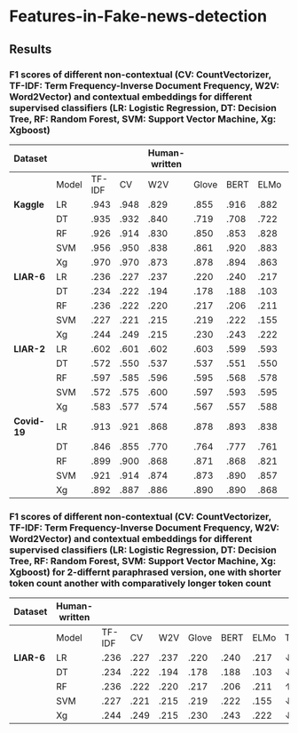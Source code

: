 # Features-in-Fake-news-detection


## Results
### F1 scores of different non-contextual (CV: CountVectorizer, TF-IDF: Term Frequency-Inverse Document Frequency, W2V: Word2Vector) and contextual embeddings for different supervised classifiers (LR: Logistic Regression, DT: Decision Tree, RF: Random Forest, SVM: Support Vector Machine, Xg: Xgboost)

|Dataset   |       |         |      |**Human-written**|   |   |    |   |   |Paraphrased|   |   |                              |
|----------|-------|--------|-------|-------|-------|-------|-------|----------|--------|--------|----------|--------|--------|
|   | Model | TF-IDF | CV    | W2V   | Glove | BERT  | ELMo  | TF-IDF  | CV    | W2V   | Glove  | BERT  | ELMo  |
| **Kaggle** | LR    | .943   | .948  | .829  | .855  | .916  | .882  | ↓3.60%    | ↓3.42%  | ↓1.71%  | ↓1.92%    | ↓5.46%  | ↓2.75%  |
|          | DT    | .935   | .932  | .840  | .719  | .708  | .722  | ↓12.1%    | ↓11.9%  | ↓16.1%  | ↓4.69%    | ↓3.50%  | ↓3.27%  |
|          | RF    | .926   | .914  | .830  | .850  | .853  | .828  | ↓4.08%    | ↓2.36%  | ↓2.51%  | ↓4.47%    | ↓4.39%  | ↓1.17%  |
|          | SVM   | .956   | .950  | .838  | .861  | .920  | .883  | ↓3.50%    | ↓4.36%  | ↓0.98%  | ↓3.99%    | ↓5.90%  | ↓3.15%  |
|          | Xg    | .970   | .970  | .873  | .878  | .894  | .863  | ↓7.02%    | ↓6.45%  | ↓3.08%  | ↓3.92%    | ↓5.21%  | ↓1.69%  |
| **LIAR-6** | LR  | .236 |.227 |.237 |.220 |.240 |.217 |↓0.47% |↓0.35% |↑4.37% |↓0.08% |↓1.13% |↑2.85%|
|          | DT    | .234 |.222 |.194 |.178 |.188 |.103 |↓0.64% |↓1.00% |↓1.85% |↑1.17% |↓0.07% |↑3.19%|
|          | RF    | .236 |.222 |.220 |.217 |.206 |.211 |↑0.39% |↑1.98% |↓1.15% |↓0.26% |↑0.20% |↑0.09%  |
|          | SVM   | .227 |.221 |.215 |.219 |.222 |.155 |↓0.89% |↓1.62% |↑1.24% |↑0.49% |↓1.15% |↑1.63% |
|          | Xg    | .244 |.249 |.215 |.230 |.243 |.222 |↓1.77% |↓2.59% |↓1.03% |↑1.21% |↓1.47% |↑1.89%|
| **LIAR-2** | LR  |.602   | .601   | .602   | .603   | .599   | .593   | ↓0.25%   | ↓2.29%   | ↑0.18%   | ↑0.03%   | ↓0.89%   | ↓0.98%|
|          | DT    |.572 |.550 |.537 |.537 |.551 |.550 |↓4.52% |↓0.89% |↓3.12% |↑1.40% |↓3.46% |↓1.86%
|          | RF    |.597 |.585 |.596 |.595 |.568 |.578 |↑0.11% |↑2.69% |↓0.90% |↓0.05% |↓0.69% |↑1.10%
|          | SVM   |.572 |.575 |.600 |.597 |.593 |.595 |↑0.19% |↓1.85% |↑0.23% |↑0.19% |↓0.13% |↓0.49%
|          | Xg    |.583 |.577 |.574 |.567 |.557 |.588 |↑1.03% |↑1.16% |↓0.77% |↑0.98% |↑2.31% |↓0.34%
| **Covid-19** | LR    | .913  |.921  |.868  |.878  |.893  |.838  |↓1.70%  |↓1.70%  |↓1.80%  |↓2.98%  |↓1.37%  |↑1.03%  |
|          | DT    | .846  |.855  |.770  |.764  |.777  |.761  |↓5.00%  |↓5.00%  |↓4.66%  |↓2.83%  |↓3.12%  |↓2.26% |
|          | RF    | .899  |.900  |.868  |.871  |.868  |.821  |↓2.60%  |↓2.12%  |↓3.54%  |↓3.35%  |↓1.51%  |↑1.05% |
|          | SVM   | .921  |.914  |.874  |.873  |.890  |.857  |↓1.42%  |↓2.27%  |↓1.86%  |↓1.75%  |↓2.59%  |↓2.27% |
|          | Xg    |.892  |.887  |.886  |.890  |.890  |.868   |↓2.36%  |↓1.06%  |↓3.33%  |↓2.88%  |↓1.09%  |↓1.83% |


### F1 scores of different non-contextual (CV: CountVectorizer, TF-IDF: Term Frequency-Inverse Document Frequency, W2V: Word2Vector) and contextual embeddings for different supervised classifiers (LR: Logistic Regression, DT: Decision Tree, RF: Random Forest, SVM: Support Vector Machine, Xg: Xgboost) for 2-differnt paraphrased version, one with shorter token count another with comparatively longer token count

|Dataset   |**Human-written**|      |       |       |       || |    |Paraphrased (short)|     |        |      |   |Paraphrased (longer)|    |        |    |   |   |
|----------|-------|--------|-------|-------|-------|-------|-------|----------|--------|--------|----------|--------|--------|----------|--------|--------|----------|--------|--------|
|   | Model | TF-IDF | CV    | W2V   | Glove | BERT  | ELMo  | TF-IDF  | CV    | W2V   | Glove  | BERT  | ELMo  |  TF-IDF|CV | W2V|Glove |BERT |ELMo |
| **LIAR-6** | LR  | .236 |.227 |.237 |.220 |.240 |.217 |↓0.47% |↓0.35% |↑4.37% |↓0.08% |↓1.13% |↑2.85%| 3.314	| ↑2.895	|↓0.696	|↑1.873	|↓0.090 |↑0.362|
|          | DT    | .234 |.222 |.194 |.178 |.188 |.103 |↓0.64% |↓1.00% |↓1.85% |↑1.17% |↓0.07% |↑3.19%| -1.208	| ↓0.184	|↓3.206	|↑0.439	|↑3.590 |↓.777|
|          | RF    | .236 |.222 |.220 |.217 |.206 |.211 |↑0.39% |↑1.98% |↓1.15% |↓0.26% |↑0.20% |↑0.09%| 3.124	| ↓0.301	|↑1.709	|↑0.885	|↑1.405 |↑.713|
|          | SVM   | .227 |.221 |.215 |.219 |.222 |.155 |↓0.89% |↓1.62% |↑1.24% |↑0.49% |↓1.15% |↑1.63%| 2.085	| ↑1.068	|↓0.536	|↑0.636	|↑2.511 |↑.024|
|          | Xg    | .244 |.249 |.215 |.230 |.243 |.222 |↓1.77% |↓2.59% |↓1.03% |↑1.21% |↓1.47% |↑1.89%| 0.194	| ↑0.901	|↑3.289	|↓0.372	|↑0.976 |↑.009|



